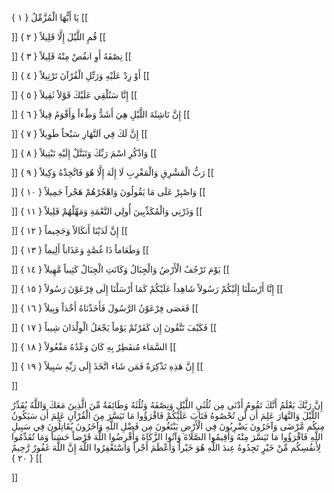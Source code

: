 يَا أَيُّهَا الْمُزَّمِّلُ { ۱ }
[[


]] 
قُمِ اللَّيْلَ إِلَّا قَلِيلاً { ۲ }
[[


]] 
نِصْفَهُ أَوِ انقُصْ مِنْهُ قَلِيلاً { ۳ }
[[


]] 
أَوْ زِدْ عَلَيْهِ وَرَتِّلِ الْقُرْآنَ تَرْتِيلاً { ٤ }
[[


]] 
إِنَّا سَنُلْقِي عَلَيْكَ قَوْلاً ثَقِيلاً { ٥ }
[[


]] 
إِنَّ نَاشِئَةَ اللَّيْلِ هِيَ أَشَدُّ وَطْءاً وَأَقْوَمُ قِيلاً { ٦ }
[[


]] 
إِنَّ لَكَ فِي اَلنَّهَارِ سَبْحاً طَوِيلاً { ٧ }
[[


]] 
وَاذْكُرِ اسْمَ رَبِّكَ وَتَبَتَّلْ إِلَيْهِ تَبْتِيلاً { ۸ }
[[


]] 
رَبُّ الْمَشْرِقِ وَالْمَغْرِبِ لَا إِلَهَ إِلَّا هُوَ فَاتَّخِذْهُ وَكِيلاً { ۹ }
[[


]] 
وَاصْبِرْ عَلَى مَا يَقُولُونَ وَاهْجُرْهُمْ هَجْراً جَمِيلاً { ۱۰ }
[[


]] 
وَذَرْنِي وَالْمُكَذِّبِينَ أُولِي النَّعْمَةِ وَمَهِّلْهُمْ قَلِيلاً { ۱۱ }
[[


]] 
إِنَّ لَدَيْنَا أَنكَالاً وَجَحِيماً { ۱۲ }
[[


]] 
وَطَعَاماً ذَا غُصَّةٍ وَعَذَاباً أَلِيماً { ۱۳ }
[[


]] 
يَوْمَ تَرْجُفُ الْأَرْضُ وَالْجِبَالُ وَكَانَتِ الْجِبَالُ كَثِيباً مَّهِيلاً { ۱٤ }
[[


]] 
إِنَّا أَرْسَلْنَا إِلَيْكُمْ رَسُولاً شَاهِداً عَلَيْكُمْ كَمَا أَرْسَلْنَا إِلَى فِرْعَوْنَ رَسُولاً { ۱٥ }
[[


]] 
فَعَصَى فِرْعَوْنُ الرَّسُولَ فَأَخَذْنَاهُ أَخْذاً وَبِيلاً { ۱٦ }
[[


]] 
فَكَيْفَ تَتَّقُونَ إِن كَفَرْتُمْ يَوْماً يَجْعَلُ الْوِلْدَانَ شِيباً { ۱٧ }
[[


]] 
السَّمَاء مُنفَطِرٌ بِهِ كَانَ وَعْدُهُ مَفْعُولاً { ۱۸ }
[[


]] 
إِنَّ هَذِهِ تَذْكِرَةٌ فَمَن شَاء اتَّخَذَ إِلَى رَبِّهِ سَبِيلاً { ۱۹ }
[[


]] 

إِنَّ رَبَّكَ يَعْلَمُ أَنَّكَ تَقُومُ أَدْنَى مِن ثُلُثَيِ اللَّيْلِ وَنِصْفَهُ وَثُلُثَهُ وَطَائِفَةٌ مِّنَ الَّذِينَ مَعَكَ وَاللَّهُ يُقَدِّرُ اللَّيْلَ وَالنَّهَارَ عَلِمَ أَن لَّن تُحْصُوهُ فَتَابَ عَلَيْكُمْ فَاقْرَؤُوا مَا تَيَسَّرَ مِنَ الْقُرْآنِ 
عَلِمَ أَن سَيَكُونُ مِنكُم مَّرْضَى وَآخَرُونَ يَضْرِبُونَ فِي الْأَرْضِ يَبْتَغُونَ مِن فَضْلِ اللَّهِ وَآخَرُونَ يُقَاتِلُونَ فِي سَبِيلِ اللَّهِ فَاقْرَؤُوا مَا تَيَسَّرَ مِنْهُ وَأَقِيمُوا الصَّلَاةَ وَآتُوا الزَّكَاةَ 
وَأَقْرِضُوا اللَّهَ قَرْضاً حَسَناً وَمَا تُقَدِّمُوا لِأَنفُسِكُم مِّنْ خَيْرٍ تَجِدُوهُ عِندَ اللَّهِ هُوَ خَيْراً وَأَعْظَمَ أَجْراً وَاسْتَغْفِرُوا اللَّهَ إِنَّ اللَّهَ غَفُورٌ رَّحِيمٌ { ۲۰ }
[[


]]